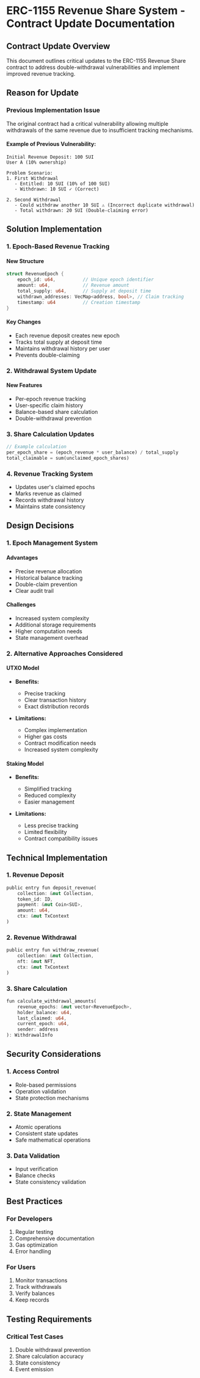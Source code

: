 # ERC-1155 Revenue Share System - Contract Update Documentation

## Contract Update Overview

This document outlines critical updates to the ERC-1155 Revenue Share contract to address double-withdrawal vulnerabilities and implement improved revenue tracking.

## Reason for Update

### Previous Implementation Issue

The original contract had a critical vulnerability allowing multiple withdrawals of the same revenue due to insufficient tracking mechanisms.

#### Example of Previous Vulnerability:

```plaintext
Initial Revenue Deposit: 100 SUI
User A (10% ownership)

Problem Scenario:
1. First Withdrawal
   - Entitled: 10 SUI (10% of 100 SUI)
   - Withdrawn: 10 SUI ✓ (Correct)

2. Second Withdrawal
   - Could withdraw another 10 SUI ⚠️ (Incorrect duplicate withdrawal)
   - Total withdrawn: 20 SUI (Double-claiming error)
```

## Solution Implementation

### 1. Epoch-Based Revenue Tracking

#### New Structure

```rust
struct RevenueEpoch {
    epoch_id: u64,          // Unique epoch identifier
    amount: u64,            // Revenue amount
    total_supply: u64,      // Supply at deposit time
    withdrawn_addresses: VecMap<address, bool>, // Claim tracking
    timestamp: u64          // Creation timestamp
}
```

#### Key Changes

- Each revenue deposit creates new epoch
- Tracks total supply at deposit time
- Maintains withdrawal history per user
- Prevents double-claiming

### 2. Withdrawal System Update

#### New Features

- Per-epoch revenue tracking
- User-specific claim history
- Balance-based share calculation
- Double-withdrawal prevention

### 3. Share Calculation Updates

```rust
// Example calculation
per_epoch_share = (epoch_revenue * user_balance) / total_supply
total_claimable = sum(unclaimed_epoch_shares)
```

### 4. Revenue Tracking System

- Updates user's claimed epochs
- Marks revenue as claimed
- Records withdrawal history
- Maintains state consistency

## Design Decisions

### 1. Epoch Management System

#### Advantages

- Precise revenue allocation
- Historical balance tracking
- Double-claim prevention
- Clear audit trail

#### Challenges

- Increased system complexity
- Additional storage requirements
- Higher computation needs
- State management overhead

### 2. Alternative Approaches Considered

#### UTXO Model

- **Benefits:**

  - Precise tracking
  - Clear transaction history
  - Exact distribution records

- **Limitations:**
  - Complex implementation
  - Higher gas costs
  - Contract modification needs
  - Increased system complexity

#### Staking Model

- **Benefits:**

  - Simplified tracking
  - Reduced complexity
  - Easier management

- **Limitations:**
  - Less precise tracking
  - Limited flexibility
  - Contract compatibility issues

## Technical Implementation

### 1. Revenue Deposit

```rust
public entry fun deposit_revenue(
    collection: &mut Collection,
    token_id: ID,
    payment: &mut Coin<SUI>,
    amount: u64,
    ctx: &mut TxContext
)
```

### 2. Revenue Withdrawal

```rust
public entry fun withdraw_revenue(
    collection: &mut Collection,
    nft: &mut NFT,
    ctx: &mut TxContext
)
```

### 3. Share Calculation

```rust
fun calculate_withdrawal_amounts(
    revenue_epochs: &mut vector<RevenueEpoch>,
    holder_balance: u64,
    last_claimed: u64,
    current_epoch: u64,
    sender: address
): WithdrawalInfo
```

## Security Considerations

### 1. Access Control

- Role-based permissions
- Operation validation
- State protection mechanisms

### 2. State Management

- Atomic operations
- Consistent state updates
- Safe mathematical operations

### 3. Data Validation

- Input verification
- Balance checks
- State consistency validation

## Best Practices

### For Developers

1. Regular testing
2. Comprehensive documentation
3. Gas optimization
4. Error handling

### For Users

1. Monitor transactions
2. Track withdrawals
3. Verify balances
4. Keep records

## Testing Requirements

### Critical Test Cases

1. Double withdrawal prevention
2. Share calculation accuracy
3. State consistency
4. Event emission
